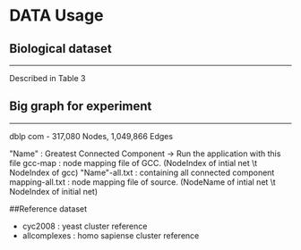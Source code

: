 # DATA Usage

## Biological dataset
-------------------------------
Described in Table 3


## Big graph for experiment
-------------------------------
dblp
	com - 317,080 Nodes, 1,049,866 Edges

"Name"			: Greatest Connected Component -> Run the application with this file
gcc-map			: node mapping file of GCC. (NodeIndex of intial net \t NodeIndex of gcc)
"Name"-all.txt	: containing all connected component
mapping-all.txt	: node mapping file of source. (NodeName of intial net \t NodeIndex of initial net)



##Reference dataset
- cyc2008 : yeast cluster reference
- allcomplexes : homo sapiense cluster reference

